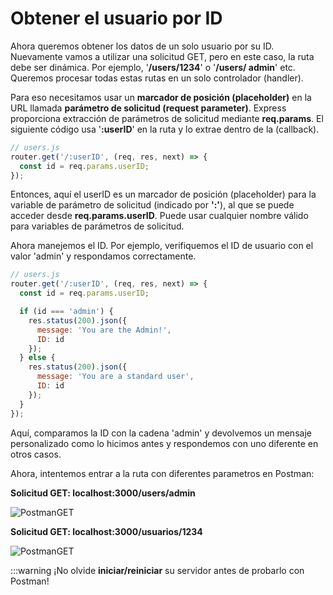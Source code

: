 # Obtener el usuario por ID

Ahora queremos obtener los datos de un solo usuario por su ID. Nuevamente vamos a utilizar una solicitud GET, pero en este caso, la ruta debe ser dinámica. Por ejemplo, '**/users/1234**' o '**/users/ admin**' etc. Queremos procesar todas estas rutas en un solo controlador (handler).

Para eso necesitamos usar un **marcador de posición (placeholder)** en la URL llamada **parámetro de solicitud (request parameter)**. Express proporciona extracción de parámetros de solicitud mediante **req.params**. El siguiente código usa '**:userID**' en la ruta y lo extrae dentro de la (callback).
```js
// users.js
router.get('/:userID', (req, res, next) => {
  const id = req.params.userID;
});
```
Entonces, aquí el userID es un marcador de posición (placeholder) para la variable de parámetro de solicitud (indicado por **':'**), al que se puede acceder desde **req.params.userID**. Puede usar cualquier nombre válido para variables de parámetros de solicitud.

Ahora manejemos el ID. Por ejemplo, verifiquemos el ID de usuario con el valor 'admin' y respondamos correctamente.
```js
// users.js
router.get('/:userID', (req, res, next) => {
  const id = req.params.userID;

  if (id === 'admin') {
    res.status(200).json({
      message: 'You are the Admin!',
      ID: id
    });
  } else {
    res.status(200).json({
      message: 'You are a standard user',
      ID: id
    });
  }
});
```

Aquí, comparamos la ID con la cadena 'admin' y devolvemos un mensaje personalizado como lo hicimos antes y respondemos con uno diferente en otros casos.

Ahora, intentemos entrar a la ruta con diferentes parametros en Postman:

**Solicitud GET: localhost:3000/users/admin**

![PostmanGET]()

**Solicitud GET: localhost:3000/usuarios/1234**

![PostmanGET]()

:::warning 
¡No olvide **iniciar/reiniciar** su servidor antes de probarlo con Postman!